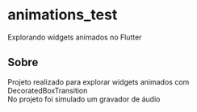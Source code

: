 # animations_test

Explorando widgets animados no Flutter

## Sobre

Projeto realizado para explorar widgets animados com DecoratedBoxTransition
<br>No projeto foi simulado um gravador de áudio
